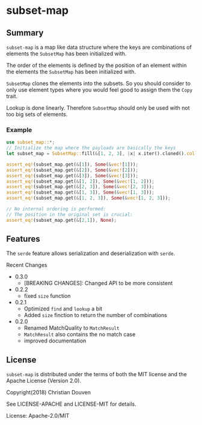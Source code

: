 # subset-map

## Summary

`subset-map` is a map like data structure where the keys are combinations
of elements the `SubsetMap` has been initialized with.

The order of the elements is defined by the position of an element
within the elements the `SubsetMap` has been initialized with.

`SubsetMap` clones the elements into the subsets. So you should
consider to only use element types where you would feel good to assign
them the `Copy` trait.

Lookup is done linearly. Therefore `SubsetMap` should only be used
with not too big sets of elements.

### Example

```rust
use subset_map::*;
// Initialize the map where the payloads are basically the keys
let subset_map = SubsetMap::fill(&[1, 2, 3], |x| x.iter().cloned().collect::<Vec<_>>());

assert_eq!(subset_map.get(&[1]), Some(&vec![1]));
assert_eq!(subset_map.get(&[2]), Some(&vec![2]));
assert_eq!(subset_map.get(&[3]), Some(&vec![3]));
assert_eq!(subset_map.get(&[1, 2]), Some(&vec![1, 2]));
assert_eq!(subset_map.get(&[2, 3]), Some(&vec![2, 3]));
assert_eq!(subset_map.get(&[1, 3]), Some(&vec![1, 3]));
assert_eq!(subset_map.get(&[1, 2, 3]), Some(&vec![1, 2, 3]));

// No internal ordering is performed:
// The position in the original set is crucial:
assert_eq!(subset_map.get(&[2,1]), None);
```

## Features

The `serde` feature allows serialization and deserialization with `serde`.

Recent Changes

* 0.3.0
    * [BREAKING CHANGES]: Changed API to be more consistent
* 0.2.2
    * fixed `size` function
* 0.2.1
    * Optimized `find` and `lookup` a bit
    * Added `size` finction to return the number of combinations
* 0.2.0
    * Renamed MatchQuality to `MatchResult`
    * `MatchResult` also contains the no match case
    * improved documentation

## License

`subset-map` is distributed under the terms of both the MIT license and the Apache License (Version
2.0).

Copyright(2018) Christian Douven

See LICENSE-APACHE and LICENSE-MIT for details.

License: Apache-2.0/MIT

